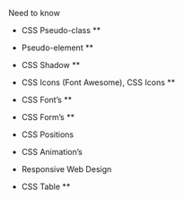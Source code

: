 Need to know
- CSS Pseudo-class **
- Pseudo-element **
- CSS Shadow ** 

- CSS Icons (Font Awesome), CSS Icons **
- CSS Font’s **
- CSS Form’s **
- CSS Positions

- CSS Animation’s 


- Responsive Web Design


- CSS Table **